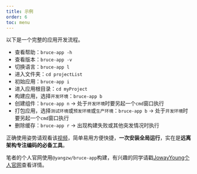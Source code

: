 ```yaml
---
title: 示例
order: 6
toc: menu
---
```


以下是一个完整的应用开发流程。

- 查看帮助：`bruce-app -h`
- 查看版本：`bruce-app -v`
- 切换语言：`bruce-app l`
- 进入文件夹：`cd projectList`
- 初始应用：`bruce-app i`
- 进入应用根目录：`cd myProject`
- 构建应用，选择`开发环境`：`bruce-app b`
- 创建组件：`bruce-app n` → 处于`开发环境`时要另起一个`cmd`窗口执行
- 打包应用，选择`测试环境`或`预发环境`或`生产环境`：`bruce-app b` → 处于`开发环境`时要另起一个`cmd`窗口执行
- 删除缓存：`bruce-app r` → 出现构建失败或其他突发情况时执行

正确使用姿势请观看该[视频](https://www.bilibili.com/video/BV1UK41157fX)，简单易用方便快捷，**一次安装全局运行**，实在是**远离架构专注编码的必备工具**。

笔者的个人官网使用`@yangzw/bruce-app`构建，有兴趣的同学请戳[JowayYoung个人官网](https://yangzw.vip)查看详情。